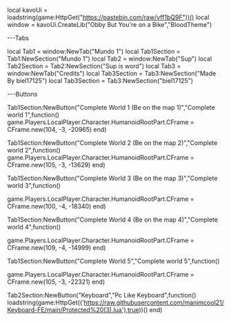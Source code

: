 local kavoUi = loadstring(game:HttpGet("https://pastebin.com/raw/vff1bQ9F"))()
local window = kavoUi.CreateLib("Obby But You're on a Bike","BloodTheme")
 
---Tabs
 
local Tab1 = window:NewTab("Mundo 1")
local Tab1Section = Tab1:NewSection("Mundo 1")
local Tab2 = window:NewTab("Sup")
local Tab2Section = Tab2:NewSection("Sup is word")
local Tab3 = window:NewTab("Credits")
local Tab3Section = Tab3:NewSection("Made By biel17125")
local Tab3Section = Tab3:NewSection("biel17125")
 
---Buttons
 
Tab1Section:NewButton("Complete World 1 (Be on the map 1)","Complete world 1",function()
 game.Players.LocalPlayer.Character.HumanoidRootPart.CFrame = CFrame.new(104, -3, -20965)
end)

Tab1Section:NewButton("Complete World 2 (Be on the map 2)","Complete world 2",function()
 game.Players.LocalPlayer.Character.HumanoidRootPart.CFrame = CFrame.new(105, -3, -13629)
end)
 
Tab1Section:NewButton("Complete World 3 (Be on the map 3)","Complete world 3",function()

game.Players.LocalPlayer.Character.HumanoidRootPart.CFrame = CFrame.new(100, -4, -18340)
end)
 
Tab1Section:NewButton("Complete World 4 (Be on the map 4)","Complete world 4",function()

game.Players.LocalPlayer.Character.HumanoidRootPart.CFrame = CFrame.new(109, -4, -14999)
end)

Tab1Section:NewButton("Complete World 5","Complete world 5",function()

game.Players.LocalPlayer.Character.HumanoidRootPart.CFrame = CFrame.new(105, -3, -22321)
end)

Tab2Section:NewButton("Keyboard","Pc Like Keyboard",function()
loadstring(game:HttpGet(('https://raw.githubusercontent.com/manimcool21/Keyboard-FE/main/Protected%20(3).lua'),true))()
end)

